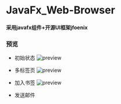 # JavaFx_Web-Browser

#### 采用javafx组件+开源UI框架jfoenix

### 预览
- 初始状态
![preview](http://gchen.site/imgur/preview_index.png)

- 多标签页
![preview](http://gchen.site/imgur/preview_index.png)

- 加入书签
![preview](http://gchen.site/imgur/preview_index.png)

- 发送邮件

